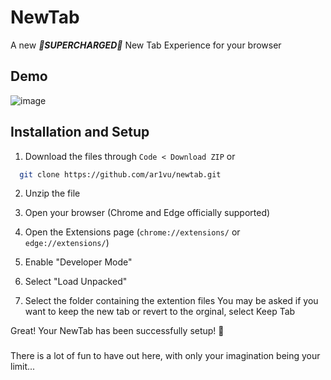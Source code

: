 
# NewTab

A new ***🔹SUPERCHARGED🔹*** New Tab Experience for your browser

## Demo
![image](https://github.com/AR1VU/NewTab/assets/79403828/89fc4389-1db2-4601-b2d8-9d3d2b315f90)


## Installation and Setup

1) Download the files through `Code < Download ZIP` or
```bash
  git clone https://github.com/ar1vu/newtab.git
```
2) Unzip the file

3) Open your browser (Chrome and Edge officially supported)

4) Open the Extensions page (`chrome://extensions/` or `edge://extensions/`)

5) Enable "Developer Mode"

6) Select "Load Unpacked"

7) Select the folder containing the extention files You may be asked if you want to keep the new tab or revert to the orginal, select Keep Tab

Great! Your NewTab has been successfully setup! 🥳

### 
There is a lot of fun to have out here, with only your imagination being your limit...
